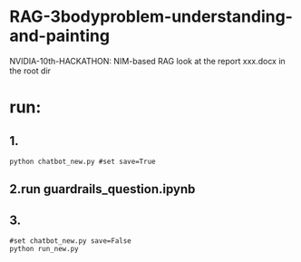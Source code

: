 # RAG-3bodyproblem-understanding-and-painting
NVIDIA-10th-HACKATHON: NIM-based RAG
look at the report xxx.docx in the root dir

# run:
## 1.
```
python chatbot_new.py #set save=True

```
## 2.run guardrails_question.ipynb 
## 3. 
```
#set chatbot_new.py save=False
python run_new.py
```
